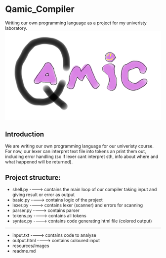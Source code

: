 # Qamic_Compiler
Writing our own programming language as a project for my univeristy laboratory.
![Qamic logo](resources/images/Qamic_logo.png) 
## Introduction
We are writing our own programming language for our univeristy course. For now, our lexer can interpret text file into tokens an print them out, including error handling (so if lexer cant interpret sth, info about where and what happened will be returned).


## Project structure:

- shell.py  ----> contains the main loop of our compiler taking input and giving result or error as output
- basic.py  ----> contains logic of the project
- lexer.py  ----> contains lexer (scanner) and errors for scanning
- parser.py ----> contains parser
- tokens.py ----> contains all tokens
- syntax.py ----> contains code generating html file (colored output)

------------
- input.txt   ----> contains code to analyse
- output.html ----> contains coloured input
- resources/images 
- readme.md
